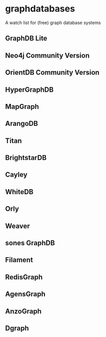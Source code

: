 # graphdatabases
A watch list for (free) graph database systems


## GraphDB Lite

## Neo4j Community Version

## OrientDB Community Version

## HyperGraphDB

## MapGraph

## ArangoDB

## Titan 

## BrightstarDB

## Cayley

## WhiteDB

## Orly 

## Weaver

## sones GraphDB

## Filament

## RedisGraph

## AgensGraph

## AnzoGraph

## Dgraph
